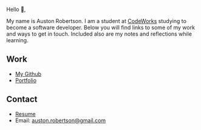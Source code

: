 Hello 👋, 

My name is Auston Robertson. I am a student at [CodeWorks](https://boisecodeworks.com) studying to become a software developer. Below you will find links to some of my work and ways to get in touch. Included also are my notes and reflections while learning. 

## Work

* [My Github](https://github.com/Aulero99)
* [Portfolio](https://Aulero99.github.io/)

## Contact

* [Resume](https://Aulero99.github.io/resume)
* Email: auston.robertson@gmail.com
